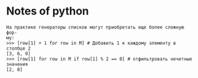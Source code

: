 # Notes of python

	На практике генераторы списков могут приобретать еще более сложную фор-
	му:
	>>> [row[1] + 1 for row in M] # Добавить 1 к каждому элементу в столбце 2
	[3, 6, 9]
	>>> [row[1] for row in M if row[1] % 2 == 0] # отфильтровать нечетные значения
	[2, 8]